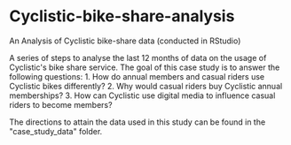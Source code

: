 # Cyclistic-bike-share-analysis
An Analysis of Cyclistic bike-share data (conducted in RStudio)

A series of steps to analyse the last 12 months of data on the usage of
Cyclistic's bike share service. 
The goal of this case study is to answer the following questions:
	1. How do annual members and casual riders use Cyclistic bikes differently?
	2. Why would casual riders buy Cyclistic annual memberships?
	3. How can Cyclistic use digital media to influence casual riders to 
	   become members?

The directions to attain the data used in this study can be found in the 
"case_study_data" folder.
